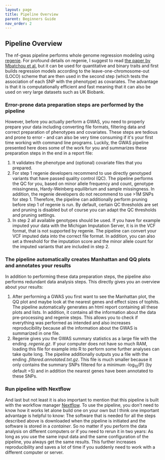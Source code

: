 ```yaml
---
layout: page
title: Pipeline Overview
parent: Beginners Guide
nav_order: 2
---
```


## Pipeline Overview

The nf-gwas pipeline performs whole genome regression modeling using [regenie](https://github.com/rgcgithub/regenie). For profound details on regenie, I suggest to read [the paper by Mbatchou et al.](https://doi.org/10.1038/s41588-021-00870-7) but it can be used for quantitative and binary traits and first builds regression models according to the leave-one-chromosome-out (LOCO) scheme that are then used in the second step (which tests the association of each SNP with the phenotype) as covariates. The advantage is that it is computationally efficient and fast meaning that it can also be used on very large datasets such as UK Biobank.

### Error-prone data preparation steps are performed by the pipeline

However, before you actually perform a GWAS, you need to properly prepare your data including converting file formats, filtering data and correct preparation of phenotypes and covariates. These steps are tedious and prone to error - and can also be very time consuming if it's your first time working with command line programs.
Luckily, the GWAS pipeline presented here does some of the work for you and summarizes these preparation steps in the end in a report file:

1. It validates the phenotype and (optional) covariate files that you prepared.
2. For step 1 regenie developers recommend to use directly genotyped variants that have passed quality control (QC). The pipeline performs the QC for you, based on minor allele frequency and count, genotype missingness, Hardy-Weinberg equilibrium and sample missingness. In addition, the regenie developers do not recommend to use >1M SNPs for step 1. Therefore, the pipeline can additionally perform pruning before step 1 of regenie is run. By default, certain QC thresholds are set and pruning is disabled but of course you can adapt the QC thresholds and pruning settings.
3. In step 2 all available genotypes should be used. If you have for example imputed your data with the Michigan Imputation Server, it is in the VCF format, that is not supported by regenie. The pipeline can convert your VCF imputed data into the correct file format. In addition, you can also set a threshold for the imputation score and the minor allele count for the imputed variants that are included in step 2.

### The pipeline automatically creates Manhattan and QQ plots and annotates your results

In addition to performing these data preparation steps, the pipeline also performs redundant data analysis steps. This directly gives you an overview about your results:

1. After performing a GWAS you first want to see the Manhattan plot, the QQ plot and maybe look at the nearest genes and effect sizes of tophits. The pipeline automatically generates an html report containing all these plots and lists. In addition, it contains all the information about the data pre-processing and regenie steps. This allows you to check if everything was performed as intended and also increases reproducibility because all the information about the GWAS is summarized in one file.
2. Regenie gives you the GWAS summary statistics as a large file with the ending *.regenie.gz*. If your computer does not have so much RAM, loading this file for example into R to perform some further analyses can take quite long. The pipeline additionally outputs you a file with the ending *.filtered.annotated.txt.gz*. This file is much smaller because it only contains the summary SNPs filtered for a minimum ‑log<sub>10</sub>(P) (by default =5) and in addition the nearest genes have been annotated to these SNPs.

### Run pipeline with Nextflow
And last but not least it is also important to mention that this pipeline is built with the workflow manager [Nextflow](https://www.nextflow.io/). To use the pipeline, you don't need to know how it works let alone build one on your own but I think one important advantage is helpful to know: The software that is needed for all the steps described above is downloaded when the pipeline is initiated and the software is stored in a *container*. So no matter if you perform the data analysis on different computers or if you need to rerun it in two years: As long as you use the same input data and the same configuration of the pipeline, you always get the same results. This further increases reproducibility and saves a lot of time if you suddenly need to work with a different computer or server.
